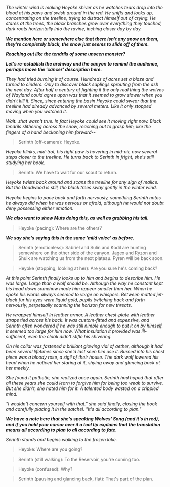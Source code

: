 *The winter wind is making Heyoke shiver as he watches tears drop into the blood at his paws and swish around in the red.
He sniffs and looks up, concentrating on the treeline, trying to distract himself out of crying.
He stares at the trees, the black branches grew over everything they touched, dark roots horizontally into the ravine, inching closer day by day.*

***We mention here or somewhere else that there isn't any snow on them, they're completely black, the snow just seems to slide off of them.***

***Reaching out like the tendrils of some unseen monster?***

***Let's re-establish the archway and the canyon to remind the audience, perhaps move the 'cancer' description here.***

*They had tried burning it of course.
Hundreds of acres set a blaze and turned to cinders.
Only to discover black saplings sprouting from the ash the next day.
After half a century of fighting it the only real thing the wolves of Wayland could agree upon was that it seemed to grow slower when you didn't kill it.
Since, since entering the basin Heyoke could swear that the treeline had already advanced by several meters.
Like it only stopped moving when you watched it.*

*Wait...that wasn't true.
In fact Heyoke could see it moving right now.
Black tendrils slithering across the snow, reaching out to grasp him, like the fingers of a hand beckoning him forward--*

> Serinth (off-camera):
Heyoke.

*Heyoke blinks, mid-trot, his right paw is hovering in mid-air, now several steps closer to the treeline.
He turns back to Serinth in fright, she's still studying her book.*

> Serinth:
We have to wait for our scout to return.

*Heyoke twists back around and scans the treeline for any sign of malice.
But the Deadwood is still, the black trees sway gently in the winter wind.*

*Heyoke begins to pace back and forth nervously, something Serinth notes he always did when he was nervous or afraid, although he would not doubt deny possessing either emotion.*

***We also want to show Muts doing this, as well as grabbing his tail.***

> Heyoke (pacing):
Where are the others?

***We say she's saying this in the same 'mild voice' as before.***

> Serinth (emotionless):
Sabriel and Sulin and Kodil are hunting somewhere on the other side of the canyon.
Jagex and Ryzon and Shuik are watching us from the next plateau.
Pyren will be back soon.

> Heyoke (stopping, looking at her):
Are you sure he's coming back?

*At this point Serinth finally looks up to him and begins to describe him.
He was large.
Large than a wolf should be.
Although the way he constant kept his head down somehow made him appear smaller than her.
When he spoke his words always seemed to verge on whispers.
Between matted jet-black fur his eyes were liquid gold, pupils twitching back and forth nervously, perpetually scanning the horizon for new threats.*

*He wrapped himself in leather armor.
A leather chest-plate with leather straps tied across his back.
It was custom-fitted and expensive, and Serinth often wondered if he was still nimble enough to put it on by himself.
It seemed too large for him now.
What insulation it provided was ill-sufficient, even the cloak didn't stifle his shivering.*

*On his collar was fastened a brilliant glowing vial of aether, although it had been several lifetimes since she'd last seen him use it.
Burned into his chest piece was a bloody rose, a sigil of their house.
The dark wolf lowered his head when he noticed her staring at it, shying away and glancing back at her meekly.*

*She found it pathetic, she realized once again.
Serinth had hoped that after all these years she could learn to forgive him for being too weak to survive.
But she didn't, she hated him for it.
A talented body wasted on a crippled mind.*

*"I wouldn't concern yourself with that." she said finally, closing the book and carefully placing it in the satchel.
"It's all according to plan."*

***We have a note here that she's speaking Wolves' Song (and it's in red), and if you hold your cursor over it a tool tip explains that the translation means all according to plan to all according to fate.***

*Serinth stands and begins walking to the frozen lake.*

> Heyoke:
Where are you going?

> Serinth (still walking):
To the Reservoir, you're coming too.

> Heyoke (confused):
Why?

> Serinth (pausing and glancing back, flat):
That's part of the plan.
